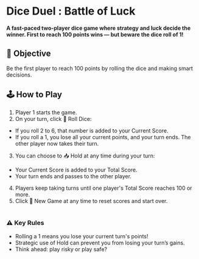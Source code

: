 # Dice Duel : Battle of Luck
**A fast-paced two-player dice game where strategy and luck decide the winner. First to reach 100 points wins — but beware the dice roll of 1!**
<br>
## 🎯 Objective
Be the first player to reach 100 points by rolling the dice and making smart decisions.
<br>
## 🕹️ How to Play
1. Player 1 starts the game.
2. On your turn, click 🎲 Roll Dice:
  - If you roll 2 to 6, that number is added to your Current Score.
  - If you roll a 1, you lose all your current points, and your turn ends. The other player now takes their turn.
3. You can choose to 📥 Hold at any time during your turn:
  - Your Current Score is added to your Total Score.
  - Your turn ends and passes to the other player.
4. Players keep taking turns until one player's Total Score reaches 100 or more.
5. Click 🔁 New Game at any time to reset scores and start over.
<br><br>
### ⚠️ Key Rules
- Rolling a 1 means you lose your current turn's points!
- Strategic use of Hold can prevent you from losing your turn’s gains.
- Think ahead: play risky or play safe?




